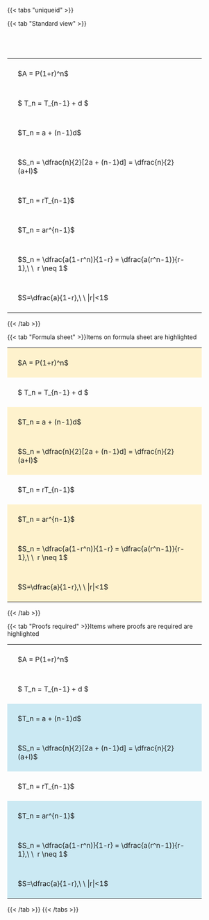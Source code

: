 ---
---

{{< tabs "uniqueid" >}}

{{< tab "Standard view" >}}

#  
<br>
<style type="text/css">
#T_ee1ea th.col_heading {
  text-align: left;
  font-size: 1em;
}
#T_ee1ea td {
  text-align: left;
  font-size: 1em;
  padding: 1.5em;
}
#T_ee1ea_row0_col0, #T_ee1ea_row1_col0, #T_ee1ea_row2_col0, #T_ee1ea_row3_col0, #T_ee1ea_row4_col0, #T_ee1ea_row5_col0, #T_ee1ea_row6_col0, #T_ee1ea_row7_col0 {
  width: 400px;
  white-space: pre-wrap;
}
</style>
<table id="T_ee1ea">
  <thead>
  </thead>
  <tbody>
    <tr>
      <td id="T_ee1ea_row0_col0" class="data row0 col0" >$A = P(1+r)^n$</td>
    </tr>
    <tr>
      <td id="T_ee1ea_row1_col0" class="data row1 col0" >$ T_n = T_{n-1} + d $</td>
    </tr>
    <tr>
      <td id="T_ee1ea_row2_col0" class="data row2 col0" >$T_n = a + (n-1)d$</td>
    </tr>
    <tr>
      <td id="T_ee1ea_row3_col0" class="data row3 col0" >$S_n = \dfrac{n}{2}[2a + (n-1)d] = \dfrac{n}{2}(a+l)$</td>
    </tr>
    <tr>
      <td id="T_ee1ea_row4_col0" class="data row4 col0" >$T_n = rT_{n-1}$</td>
    </tr>
    <tr>
      <td id="T_ee1ea_row5_col0" class="data row5 col0" >$T_n = ar^{n-1}$</td>
    </tr>
    <tr>
      <td id="T_ee1ea_row6_col0" class="data row6 col0" >$S_n = \dfrac{a(1-r^n)}{1-r} = \dfrac{a(r^n-1)}{r-1},\ \  r \neq 1$</td>
    </tr>
    <tr>
      <td id="T_ee1ea_row7_col0" class="data row7 col0" >$S=\dfrac{a}{1-r},\ \ |r|<1$</td>
    </tr>
  </tbody>
</table>
{{< /tab >}}

{{< tab "Formula sheet" >}}Items on formula sheet are highlighted
<br>
<style type="text/css">
#T_8defe th.col_heading {
  text-align: left;
  font-size: 1em;
}
#T_8defe td {
  text-align: left;
  font-size: 1em;
  padding: 1.5em;
}
#T_8defe_row0_col0, #T_8defe_row2_col0, #T_8defe_row3_col0, #T_8defe_row5_col0, #T_8defe_row6_col0, #T_8defe_row7_col0 {
  width: 400px;
  background-color: rgba(255,194,10, 0.2);
  white-space: pre-wrap;
}
#T_8defe_row1_col0, #T_8defe_row4_col0 {
  width: 400px;
  white-space: pre-wrap;
}
</style>
<table id="T_8defe">
  <thead>
  </thead>
  <tbody>
    <tr>
      <td id="T_8defe_row0_col0" class="data row0 col0" >$A = P(1+r)^n$</td>
    </tr>
    <tr>
      <td id="T_8defe_row1_col0" class="data row1 col0" >$ T_n = T_{n-1} + d $</td>
    </tr>
    <tr>
      <td id="T_8defe_row2_col0" class="data row2 col0" >$T_n = a + (n-1)d$</td>
    </tr>
    <tr>
      <td id="T_8defe_row3_col0" class="data row3 col0" >$S_n = \dfrac{n}{2}[2a + (n-1)d] = \dfrac{n}{2}(a+l)$</td>
    </tr>
    <tr>
      <td id="T_8defe_row4_col0" class="data row4 col0" >$T_n = rT_{n-1}$</td>
    </tr>
    <tr>
      <td id="T_8defe_row5_col0" class="data row5 col0" >$T_n = ar^{n-1}$</td>
    </tr>
    <tr>
      <td id="T_8defe_row6_col0" class="data row6 col0" >$S_n = \dfrac{a(1-r^n)}{1-r} = \dfrac{a(r^n-1)}{r-1},\ \  r \neq 1$</td>
    </tr>
    <tr>
      <td id="T_8defe_row7_col0" class="data row7 col0" >$S=\dfrac{a}{1-r},\ \ |r|<1$</td>
    </tr>
  </tbody>
</table>
{{< /tab >}}

{{< tab "Proofs required" >}}Items where proofs are required are highlighted
<br>
<style type="text/css">
#T_7c634 th.col_heading {
  text-align: left;
  font-size: 1em;
}
#T_7c634 td {
  text-align: left;
  font-size: 1em;
  padding: 1.5em;
}
#T_7c634_row0_col0, #T_7c634_row1_col0, #T_7c634_row4_col0 {
  width: 400px;
  white-space: pre-wrap;
}
#T_7c634_row2_col0, #T_7c634_row3_col0, #T_7c634_row5_col0, #T_7c634_row6_col0, #T_7c634_row7_col0 {
  width: 400px;
  background-color: rgba(0,150,200, 0.2);
  white-space: pre-wrap;
}
</style>
<table id="T_7c634">
  <thead>
  </thead>
  <tbody>
    <tr>
      <td id="T_7c634_row0_col0" class="data row0 col0" >$A = P(1+r)^n$</td>
    </tr>
    <tr>
      <td id="T_7c634_row1_col0" class="data row1 col0" >$ T_n = T_{n-1} + d $</td>
    </tr>
    <tr>
      <td id="T_7c634_row2_col0" class="data row2 col0" >$T_n = a + (n-1)d$</td>
    </tr>
    <tr>
      <td id="T_7c634_row3_col0" class="data row3 col0" >$S_n = \dfrac{n}{2}[2a + (n-1)d] = \dfrac{n}{2}(a+l)$</td>
    </tr>
    <tr>
      <td id="T_7c634_row4_col0" class="data row4 col0" >$T_n = rT_{n-1}$</td>
    </tr>
    <tr>
      <td id="T_7c634_row5_col0" class="data row5 col0" >$T_n = ar^{n-1}$</td>
    </tr>
    <tr>
      <td id="T_7c634_row6_col0" class="data row6 col0" >$S_n = \dfrac{a(1-r^n)}{1-r} = \dfrac{a(r^n-1)}{r-1},\ \  r \neq 1$</td>
    </tr>
    <tr>
      <td id="T_7c634_row7_col0" class="data row7 col0" >$S=\dfrac{a}{1-r},\ \ |r|<1$</td>
    </tr>
  </tbody>
</table>
{{< /tab >}}
{{< /tabs >}}